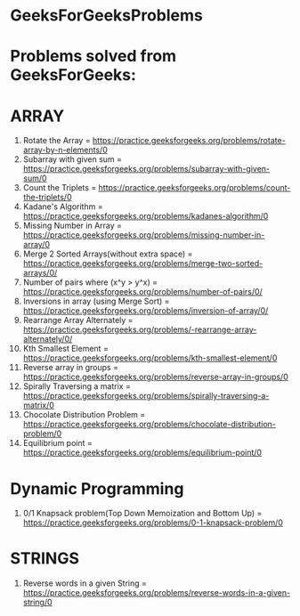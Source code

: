 # GeeksForGeeksProblems
Problems solved from GeeksForGeeks:
==========================================

ARRAY
==========================================
1. Rotate the Array = https://practice.geeksforgeeks.org/problems/rotate-array-by-n-elements/0
2. Subarray with given sum = https://practice.geeksforgeeks.org/problems/subarray-with-given-sum/0
3. Count the Triplets = https://practice.geeksforgeeks.org/problems/count-the-triplets/0
4. Kadane's Algorithm = https://practice.geeksforgeeks.org/problems/kadanes-algorithm/0
5. Missing Number in Array = https://practice.geeksforgeeks.org/problems/missing-number-in-array/0
6. Merge 2 Sorted Arrays(without extra space) = https://practice.geeksforgeeks.org/problems/merge-two-sorted-arrays/0/
7. Number of pairs where (x^y > y^x) = https://practice.geeksforgeeks.org/problems/number-of-pairs/0/
8. Inversions in array (using Merge Sort) = https://practice.geeksforgeeks.org/problems/inversion-of-array/0/
9. Rearrange Array Alternately = https://practice.geeksforgeeks.org/problems/-rearrange-array-alternately/0/
10. Kth Smallest Element = https://practice.geeksforgeeks.org/problems/kth-smallest-element/0
11. Reverse array in groups = https://practice.geeksforgeeks.org/problems/reverse-array-in-groups/0
12. Spirally Traversing a matrix = https://practice.geeksforgeeks.org/problems/spirally-traversing-a-matrix/0
13. Chocolate Distribution Problem = https://practice.geeksforgeeks.org/problems/chocolate-distribution-problem/0
14. Equilibrium point = https://practice.geeksforgeeks.org/problems/equilibrium-point/0

Dynamic Programming
==========================================
1. 0/1 Knapsack problem(Top Down Memoization and Bottom Up) = https://practice.geeksforgeeks.org/problems/0-1-knapsack-problem/0



STRINGS
==========================================
1. Reverse words in a given String = https://practice.geeksforgeeks.org/problems/reverse-words-in-a-given-string/0
